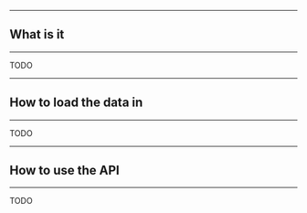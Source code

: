 --------
## What is it
--------

TODO


--------
## How to load the data in
--------

TODO


--------
## How to use the API
--------

TODO